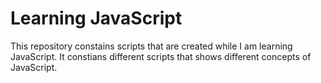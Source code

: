 # Learning JavaScript

This repository constains scripts that are created while I am learning JavaScript.
It constians different scripts that shows different concepts of JavaScript.